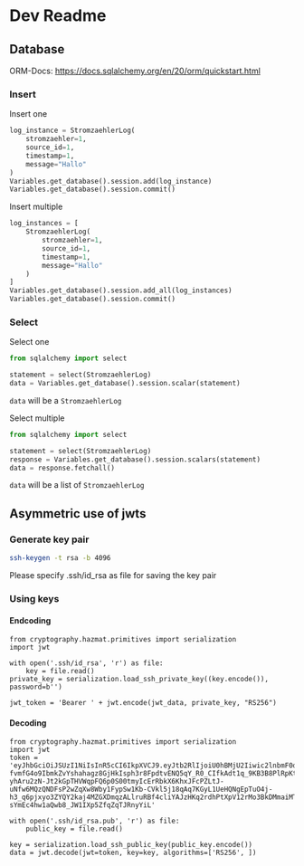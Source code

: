 # Dev Readme

## Database
ORM-Docs: https://docs.sqlalchemy.org/en/20/orm/quickstart.html
### Insert
Insert one
```python
log_instance = StromzaehlerLog(
    stromzaehler=1,
    source_id=1,
    timestamp=1,
    message="Hallo"
)
Variables.get_database().session.add(log_instance)
Variables.get_database().session.commit()
```

Insert multiple
```python
log_instances = [
    StromzaehlerLog(
        stromzaehler=1,
        source_id=1,
        timestamp=1,
        message="Hallo"
    )
]
Variables.get_database().session.add_all(log_instances)
Variables.get_database().session.commit()
```

### Select

Select one
```python
from sqlalchemy import select

statement = select(StromzaehlerLog)
data = Variables.get_database().session.scalar(statement)
```
`data` will be a `StromzaehlerLog`

Select multiple
```python
from sqlalchemy import select

statement = select(StromzaehlerLog)
response = Variables.get_database().session.scalars(statement)
data = response.fetchall()
```

`data` will be a list of `StromzaehlerLog`

## Asymmetric use of jwts
### Generate key pair
```bash
ssh-keygen -t rsa -b 4096
```
Please specify .ssh/id_rsa as file for saving the key pair 

### Using keys
#### Endcoding
```python3
from cryptography.hazmat.primitives import serialization
import jwt

with open('.ssh/id_rsa', 'r') as file:
    key = file.read()
private_key = serialization.load_ssh_private_key((key.encode()), password=b'')

jwt_token = 'Bearer ' + jwt.encode(jwt_data, private_key, "RS256")
```
#### Decoding
```python3
from cryptography.hazmat.primitives import serialization
import jwt
token = 'eyJhbGciOiJSUzI1NiIsInR5cCI6IkpXVCJ9.eyJtb2RlIjoiU0hBMjU2Iiwic2lnbmF0dXJlIjoiOWYwYTcyYjJlNDJlZjM3OGUzYjk4ZWFjNTg2ZDMxOGZmOWZkZjI3YmQ5MTNmNTg5M2E0ZTBhZGI2NjhkMWY0OSJ9.pv83FFlEB4qjh9th2UId6qn7Ser-fvmfG4o9IbmkZvYshahagz8GjHkIsph3r8FpdtvENQ5qY_R0_CIfkAdt1q_9KB3B8PlRpKtX4jE4i99Ch3AIafw48XHzj1EtPSHlAwYzbUvDNjIReJ9VbXNWn85SqyFmkynuuwgs8M_k6drzdujlgp27xbMGGgnu7vwQWCy9OuBtlJBzZoNgj_WPAshaF2aD1BQtIfyg8YKVeS95wuChJI0n4Vm15bUgiy0M7xamMllEVag7ux9DP8R8b-yhAru2zN-Jt2kGpTHVWqpFQ6p0S00tmyIcErRbkX6KhxJFcPZLtJ-uNfw6MQzQNDFsP2wZqXw8Wby1FypSw1Kb-CVkl5j18qAq7KGyL1UeHQNgEpTuO4j-h3_q6pjxyo3ZYQY2kaj4MZGXDmqzALlruRBf4cliYAJzHKq2rdhPtXpV12rMo3BkDMmaiMTq7HKqJGTo-sYmEc4hw1aQwb8_JW1IXp5ZfqZqTJRnyYiL'

with open('.ssh/id_rsa.pub', 'r') as file:
    public_key = file.read()

key = serialization.load_ssh_public_key(public_key.encode())
data = jwt.decode(jwt=token, key=key, algorithms=['RS256', ])
```
